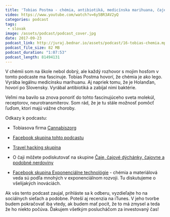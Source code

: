 ```yaml
---
title: 'Tobias Postma - chémia, antibiotiká, medicínska marihuana, čaje a cestovanie'
video: https://www.youtube.com/watch?v=6y5BR3AV2yQ
categories: podcast
tags:
 - slovak
image: /assets/podcast/podcast_cover.jpg
date: 2017-09-23
podcast_link: http://juraj.bednar.io/assets/podcast/16-tobias-chemia.mp3
podcast_file_size: 82 MB
podcast_duration: "1:07:53"
podcast_length: 81494131
---
```


V chémii som na škole nebol dobrý, ale každý rozhovor s mojim
hosťom v tomto podcaste ma fascinuje. Tobias Postma hovorí, že chémia je ako
lego. Vyrába legálnu medicínsku marihuanu. Aj napriek tomu, že je
Holanďan, hovorí po Slovensky. Vyrábal antibiotiká a zabíjal nimi
baktérie.

<!--more-->

Veľmi ma bavilo sa znova ponoriť do tohto fascinujúceho sveta molekúl,
receptorov, neurotransmiterov. Som rád, že je tu stále možnosť pomôcť
ľuďom, ktorí majú vážne choroby.

Odkazy k podcastu:

 * Tobiasova firma [Cannabiszorg](https://www.cannabiszorg.nl/en/)

 * [Facebook skupina tohto podcastu](https://www.facebook.com/groups/jurajbednarpodcast/)

 * [Travel hacking skupina](https://www.facebook.com/groups/travelhackskcz/)

 * O čaji môžete podiskutovať na skupine [Čaje, čajové dýchánky, čajovne a podobné nerdoviny](https://www.facebook.com/groups/caje.cajovne/)

 * [Facebook skupina Exponenciálne technológie](https://www.facebook.com/groups/242658132854230) - chémia a materiálová veda sú podľa mnohých v exponenciálnom rozvoji. Tu diskutujeme o všelijakých inováciách.

Ak vás tento podcast zaujal, prihláste sa k odberu, vyzdieľajte ho na sociálnych sieťach a podobne. Poteší aj recenzia na iTunes. V jeho tvorbe budem pokračovať iba vtedy, ak budem mať pocit, že to má zmysel a teda že ho niekto počúva. Ďakujem všetkým poslucháčom za investovaný čas!

